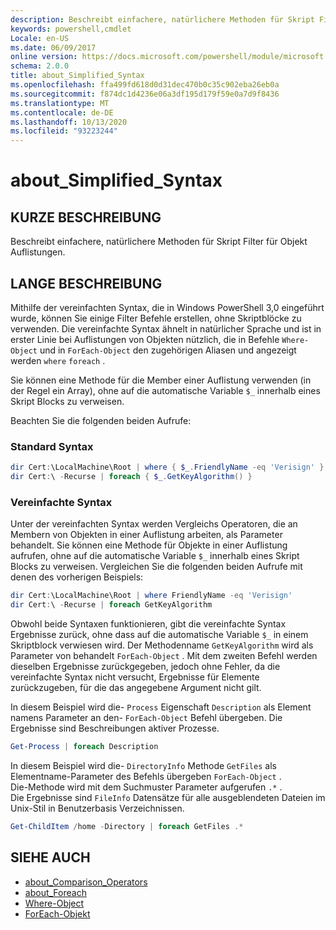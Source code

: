```yaml
---
description: Beschreibt einfachere, natürlichere Methoden für Skript Filter für Objekt Auflistungen.
keywords: powershell,cmdlet
Locale: en-US
ms.date: 06/09/2017
online version: https://docs.microsoft.com/powershell/module/microsoft.powershell.core/about/about_simplified_syntax?view=powershell-5.1&WT.mc_id=ps-gethelp
schema: 2.0.0
title: about_Simplified_Syntax
ms.openlocfilehash: ffa499fd618d0d31dec470b0c35c902eba26eb0a
ms.sourcegitcommit: f874dc1d4236e06a3df195d179f59e0a7d9f8436
ms.translationtype: MT
ms.contentlocale: de-DE
ms.lasthandoff: 10/13/2020
ms.locfileid: "93223244"
---
```

# <a name="about_simplified_syntax"></a>about_Simplified_Syntax

## <a name="short-description"></a>KURZE BESCHREIBUNG

Beschreibt einfachere, natürlichere Methoden für Skript Filter für Objekt Auflistungen.

## <a name="long-description"></a>LANGE BESCHREIBUNG

Mithilfe der vereinfachten Syntax, die in Windows PowerShell 3,0 eingeführt wurde, können Sie einige Filter Befehle erstellen, ohne Skriptblöcke zu verwenden. Die vereinfachte Syntax ähnelt in natürlicher Sprache und ist in erster Linie bei Auflistungen von Objekten nützlich, die in Befehle `Where-Object` und in `ForEach-Object` den zugehörigen Aliasen und angezeigt werden `where` `foreach` .

Sie können eine Methode für die Member einer Auflistung verwenden (in der Regel ein Array), ohne auf die automatische Variable `$_` innerhalb eines Skript Blocks zu verweisen.

Beachten Sie die folgenden beiden Aufrufe:

### <a name="standard-syntax"></a>Standard Syntax

```powershell
dir Cert:\LocalMachine\Root | where { $_.FriendlyName -eq 'Verisign' }
dir Cert:\ -Recurse | foreach { $_.GetKeyAlgorithm() }
```

### <a name="simplified-syntax"></a>Vereinfachte Syntax

Unter der vereinfachten Syntax werden Vergleichs Operatoren, die an Membern von Objekten in einer Auflistung arbeiten, als Parameter behandelt. Sie können eine Methode für Objekte in einer Auflistung aufrufen, ohne auf die automatische Variable `$_` innerhalb eines Skript Blocks zu verweisen.
Vergleichen Sie die folgenden beiden Aufrufe mit denen des vorherigen Beispiels:

```powershell
dir Cert:\LocalMachine\Root | where FriendlyName -eq 'Verisign'
dir Cert:\ -Recurse | foreach GetKeyAlgorithm
```

Obwohl beide Syntaxen funktionieren, gibt die vereinfachte Syntax Ergebnisse zurück, ohne dass auf die automatische Variable `$_` in einem Skriptblock verwiesen wird.
Der Methodenname `GetKeyAlgorithm` wird als Parameter von behandelt `ForEach-Object` .
Mit dem zweiten Befehl werden dieselben Ergebnisse zurückgegeben, jedoch ohne Fehler, da die vereinfachte Syntax nicht versucht, Ergebnisse für Elemente zurückzugeben, für die das angegebene Argument nicht gilt.

In diesem Beispiel wird die- `Process` Eigenschaft `Description` als Element namens Parameter an den- `ForEach-Object` Befehl übergeben. Die Ergebnisse sind Beschreibungen aktiver Prozesse.

```powershell
Get-Process | foreach Description
```

In diesem Beispiel wird die- `DirectoryInfo` Methode `GetFiles` als Elementname-Parameter des Befehls übergeben `ForEach-Object` .  
Die-Methode wird mit dem Suchmuster Parameter aufgerufen `.*` .  
Die Ergebnisse sind `FileInfo` Datensätze für alle ausgeblendeten Dateien im Unix-Stil in Benutzerbasis Verzeichnissen. 

```powershell
Get-ChildItem /home -Directory | foreach GetFiles .*
```

## <a name="see-also"></a>SIEHE AUCH

- [about_Comparison_Operators](about_Comparison_Operators.md)
- [about_Foreach](about_Foreach.md)
- [Where-Object](xref:Microsoft.PowerShell.Core.Where-Object)
- [ForEach-Objekt](xref:Microsoft.PowerShell.Core.ForEach-Object)
